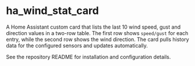 # ha_wind_stat_card

A Home Assistant custom card that lists the last 10 wind speed, gust and direction values in a two-row table. The first row shows `speed/gust` for each entry, while the second row shows the wind direction. The card pulls history data for the configured sensors and updates automatically.

See the repository README for installation and configuration details.
